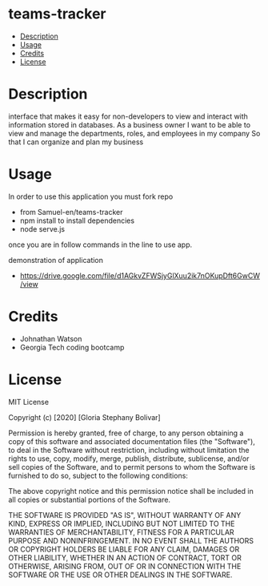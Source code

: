 # teams-tracker

* [Description](#What)
* [Usage](Directions)
* [Credits](#Picture)
* [License](#license)


# Description

interface that makes it easy for non-developers to view and interact with information stored in databases.
As a business owner
I want to be able to view and manage the departments, roles, and employees in my company
So that I can organize and plan my business

# Usage 

In order to use this application you must fork repo 

* from Samuel-en/teams-tracker
* npm install to install dependencies 
* node serve.js 

once you are in follow commands in the line to use app.

demonstration of application 

* https://drive.google.com/file/d1AGkvZFWSjyGlXuu2ik7nOKupDft6GwCW/view

# Credits

* Johnathan Watson 
* Georgia Tech coding bootcamp 

# License 

MIT License

Copyright (c) [2020] [Gloria Stephany Bolivar]

Permission is hereby granted, free of charge, to any person obtaining a copy of this software and associated documentation files (the "Software"), to deal in the Software without restriction, including without limitation the rights to use, copy, modify, merge, publish, distribute, sublicense, and/or sell copies of the Software, and to permit persons to whom the Software is furnished to do so, subject to the following conditions:

The above copyright notice and this permission notice shall be included in all copies or substantial portions of the Software.

THE SOFTWARE IS PROVIDED "AS IS", WITHOUT WARRANTY OF ANY KIND, EXPRESS OR IMPLIED, INCLUDING BUT NOT LIMITED TO THE WARRANTIES OF MERCHANTABILITY, FITNESS FOR A PARTICULAR PURPOSE AND NONINFRINGEMENT. IN NO EVENT SHALL THE AUTHORS OR COPYRIGHT HOLDERS BE LIABLE FOR ANY CLAIM, DAMAGES OR OTHER LIABILITY, WHETHER IN AN ACTION OF CONTRACT, TORT OR OTHERWISE, ARISING FROM, OUT OF OR IN CONNECTION WITH THE SOFTWARE OR THE USE OR OTHER DEALINGS IN THE SOFTWARE.

